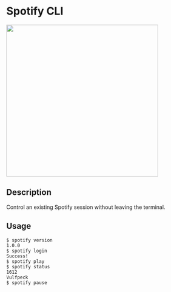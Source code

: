 # Spotify CLI

<img src="https://storage.googleapis.com/pr-newsroom-wp/1/2018/11/Spotify_Logo_RGB_Green.png" width="400">

## Description
Control an existing Spotify session without leaving the terminal.

## Usage
```
$ spotify version
1.0.0
$ spotify login
Success!
$ spotify play
$ spotify status
1612
Vulfpeck
$ spotify pause
```
